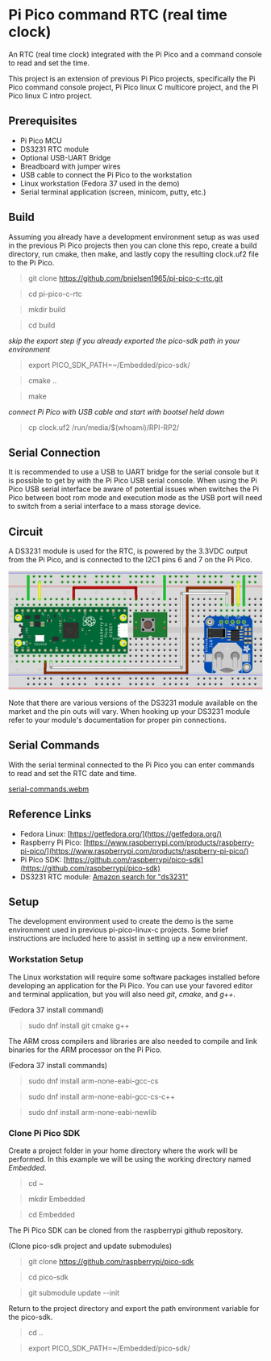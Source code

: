 # Pi Pico command RTC (real time clock)

An RTC (real time clock) integrated with the Pi Pico and a command console 
to read and set the time.

This project is an extension of previous Pi Pico projects, specifically the 
Pi Pico command console project, Pi Pico linux C multicore project, and the 
Pi Pico linux C intro project.


## Prerequisites

- Pi Pico MCU
- DS3231 RTC module
- Optional USB-UART Bridge
- Breadboard with jumper wires
- USB cable to connect the Pi Pico to the workstation
- Linux workstation (Fedora 37 used in the demo)
- Serial terminal application (screen, minicom, putty, etc.)


## Build

Assuming you already have a development environment setup as was used in the
previous Pi Pico projects then you can clone this repo, create a build 
directory, run cmake, then make, and lastly copy the resulting clock.uf2 
file to the Pi Pico.

> git clone https://github.com/bnielsen1965/pi-pico-c-rtc.git

> cd pi-pico-c-rtc

> mkdir build

> cd build

*skip the export step if you already exported the pico-sdk path in your environment*
> export PICO_SDK_PATH=~/Embedded/pico-sdk/

> cmake ..

> make

*connect Pi Pico with USB cable and start with bootsel held down*
> cp clock.uf2 /run/media/$(whoami)/RPI-RP2/


## Serial Connection

It is recommended to use a USB to UART bridge for the serial console but it is 
possible to get by with the Pi Pico USB serial console. When using the Pi Pico 
USB serial interface be aware of potential issues when switches the Pi Pico 
between boot rom mode and execution mode as the USB port will need to switch 
from a serial interface to a mass storage device.


## Circuit

A DS3231 module is used for the RTC, is powered by the 3.3VDC output from the 
Pi Pico, and is connected to the I2C1 pins 6 and 7 on the Pi Pico.

![DS3231 on I2C1](./pi-pico-rtc.png)

Note that there are various versions of the DS3231 module available on 
the market and the pin outs will vary. When hooking up your DS3231 module 
refer to your module's documentation for proper pin connections.


## Serial Commands

With the serial terminal connected to the Pi Pico you can enter commands 
to read and set the RTC date and time.

[serial-commands.webm](./serial-commands.webm)


## Reference Links

- Fedora Linux: [https://getfedora.org/](https://getfedora.org/)
- Raspberry Pi Pico: [https://www.raspberrypi.com/products/raspberry-pi-pico/](https://www.raspberrypi.com/products/raspberry-pi-pico/)
- Pi Pico SDK: [https://github.com/raspberrypi/pico-sdk](https://github.com/raspberrypi/pico-sdk)
- DS3231 RTC module: [Amazon search for "ds3231"](https://www.amazon.com/s?k=ds3231)


## Setup

The development environment used to create the demo is the same environment 
used in previous pi-pico-linux-c projects. Some brief instructions are 
included here to assist in setting up a new environment.


### Workstation Setup

The Linux workstation will require some software packages installed
before developing an application for the Pi Pico. You can use your
favored editor and terminal application, but you will also need *git*, *cmake*, and *g++*.

(Fedora 37 install command)

> sudo dnf install git cmake g++

The ARM cross compilers and libraries are also needed to compile 
and link binaries for the ARM processor on the Pi Pico.

(Fedora 37 install commands)

> sudo dnf install arm-none-eabi-gcc-cs

> sudo dnf install arm-none-eabi-gcc-cs-c++

> sudo dnf install arm-none-eabi-newlib


### Clone Pi Pico SDK

Create a project folder in your home directory where the work will be performed.
In this example we will be using the working directory named *Embedded*.

> cd ~

> mkdir Embedded

> cd Embedded

The Pi Pico SDK can be cloned from the raspberrypi github
repository.

(Clone pico-sdk project and update submodules)

> git clone https://github.com/raspberrypi/pico-sdk

> cd pico-sdk

> git submodule update --init

Return to the project directory and export the path 
environment variable for the pico-sdk.

> cd ..

> export PICO_SDK_PATH=~/Embedded/pico-sdk/
